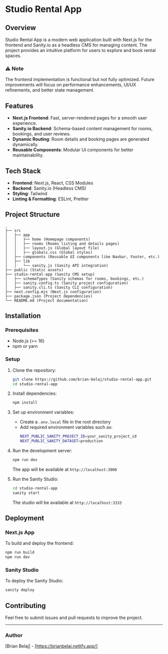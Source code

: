 # Studio Rental App

## Overview
Studio Rental App is a modern web application built with Next.js for the frontend and Sanity.io as a headless CMS for managing content. The project provides an intuitive platform for users to explore and book rental spaces.

### ⚠️ Note
The frontend implementation is functional but not fully optimized. Future improvements will focus on performance enhancements, UI/UX refinements, and better state management.

## Features
- **Next.js Frontend**: Fast, server-rendered pages for a smooth user experience.
- **Sanity.io Backend**: Schema-based content management for rooms, bookings, and user reviews.
- **Dynamic Routing**: Room details and booking pages are generated dynamically.
- **Reusable Components**: Modular UI components for better maintainability.

## Tech Stack
- **Frontend**: Next.js, React, CSS Modules
- **Backend**: Sanity.io (Headless CMS)
- **Styling**: Tailwind
- **Linting & Formatting**: ESLint, Prettier

## Project Structure
```
.
├── src
│   ├── app
│   │   ├── home (Homepage components)
│   │   ├── rooms (Rooms listing and details pages)
│   │   ├── layout.js (Global layout file)
│   │   ├── globals.css (Global styles)
│   ├── components (Reusable UI components like Navbar, Footer, etc.)
│   ├── lib
│   │   └── sanity.js (Sanity API integration)
├── public (Static assets)
├── studio-rental-app (Sanity CMS setup)
│   ├── schemaTypes (Sanity schemas for rooms, bookings, etc.)
│   ├── sanity.config.ts (Sanity project configuration)
│   ├── sanity.cli.ts (Sanity CLI configuration)
├── next.config.mjs (Next.js configuration)
├── package.json (Project dependencies)
└── README.md (Project documentation)
```

## Installation
### Prerequisites
- Node.js (>= 16)
- npm or yarn

### Setup
1. Clone the repository:
   ```sh
   git clone https://github.com/brian-belaj/studio-rental-app.git
   cd studio-rental-app
   ```
2. Install dependencies:
   ```sh
   npm install
   ```
3. Set up environment variables:
   - Create a `.env.local` file in the root directory
   - Add required environment variables such as:
     ```sh
     NEXT_PUBLIC_SANITY_PROJECT_ID=your_sanity_project_id
     NEXT_PUBLIC_SANITY_DATASET=production
     ```
4. Run the development server:
   ```sh
   npm run dev
   ```
   The app will be available at `http://localhost:3000`

5. Run the Sanity Studio:
   ```sh
   cd studio-rental-app
   sanity start
   ```
   The studio will be available at `http://localhost:3333`

## Deployment
### Next.js App
To build and deploy the frontend:
```sh
npm run build
npm run dev
```

### Sanity Studio
To deploy the Sanity Studio:
```sh
sanity deploy
```

## Contributing
Feel free to submit issues and pull requests to improve the project.

---

### Author
[Brian Belaj] - [https://brianbelaj.netlify.app/]
